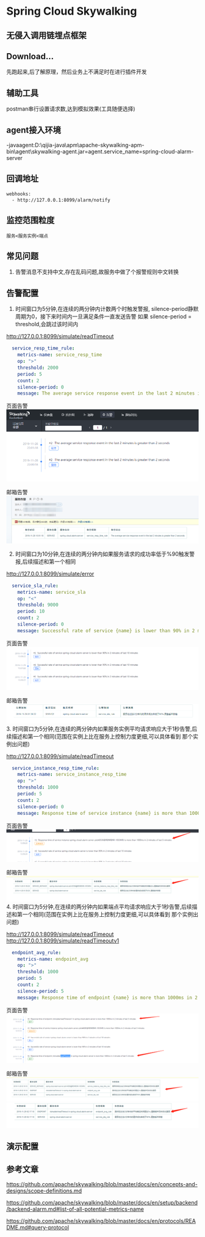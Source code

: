 # Spring Cloud Skywalking 

## 无侵入调用链埋点框架

## Download...
先跑起来,后了解原理，然后业务上不满足时在进行插件开发

## 辅助工具
postman串行设置请求数,达到模拟效果(工具随便选择)

## agent接入环境
-javaagent:D:\qijia-java\apm\apache-skywalking-apm-bin\agent\skywalking-agent.jar=agent.service_name=spring-cloud-alarm-server

## 回调地址
    webhooks:
      - http://127.0.0.1:8099/alarm/notify
## 监控范围粒度
    服务<服务实例<端点

## 常见问题
1. 告警消息不支持中文,存在乱码问题,故服务中做了个报警规则中文转换

## 告警配置
1. 时间窗口为5分钟,在连续的两分钟内计数两个时触发警报, silence-period静默周期为0，接下来时间内一旦满足条件一直发送告警
如果 silence-period = threshold,会跳过该时间内

http://127.0.0.1:8099/simulate/readTimeout
```yaml
  service_resp_time_rule:
    metrics-name: service_resp_time
    op: ">"
    threshold: 2000
    period: 5
    count: 2
    silence-period: 0
    message: The average service response event in the last 2 minutes is greater than 2 seconds
```
页面告警
![服务告警页面图片](image/alarm_img_one_page.jpg)

邮箱告警
![服务告警邮箱图片](image/alarm_img_one_mail.jpg)

2. 时间窗口为10分钟,在连续的两分钟内如果服务请求的成功率低于%90触发警报,后续描述和第一个相同

http://127.0.0.1:8099/simulate/error

```yaml
  service_sla_rule:
    metrics-name: service_sla
    op: "<"
    threshold: 9000
    period: 10
    count: 2
    silence-period: 0
    message: Successful rate of service {name} is lower than 90% in 2 minutes of last 10 minutes
```
页面告警
![服务告警页面图片](image/alarm_sla_page.jpg)

邮箱告警
![服务告警邮箱图片](image/alarm_sla_mail.jpg)
3. 时间窗口为5分钟,在连续的两分钟内如果服务实例平均请求响应大于1秒告警,后续描述和第一个相同(范围在实例上比在服务上控制力度更细,可以具体看到
那个实例出问题)

http://127.0.0.1:8099/simulate/readTimeout

```yaml
  service_instance_resp_time_rule:
    metrics-name: service_instance_resp_time
    op: ">"
    threshold: 1000
    period: 5
    count: 2
    silence-period: 0
    message: Response time of service instance {name} is more than 1000ms in 2 minutes of last 5 minutes
```
页面告警
![服务告警页面图片](image/service_instance_resp_time_page.jpg)

邮箱告警
![服务告警邮箱图片](image/service_instance_resp_time_mail.jpg)
4. 时间窗口为5分钟,在连续的两分钟内如果端点平均请求响应大于1秒告警,后续描述和第一个相同(范围在实例上比在服务上控制力度更细,可以具体看到
那个实例出问题)

http://127.0.0.1:8099/simulate/readTimeout
http://127.0.0.1:8099/simulate/readTimeoutv1
```yaml
  endpoint_avg_rule:
    metrics-name: endpoint_avg
    op: ">"
    threshold: 1000
    period: 5
    count: 2
    silence-period: 5
    message: Response time of endpoint {name} is more than 1000ms in 2 minutes of last 5 minutes
```
页面告警
![服务告警页面图片](image/endpoint_avg_page.jpg)

邮箱告警
![服务告警邮箱图片](image/endpoint_avg_mail_1.jpg)
![服务告警邮箱图片](image/endpoint_avg_mail_2.jpg)



## 演示配置


## 参考文章
https://github.com/apache/skywalking/blob/master/docs/en/concepts-and-designs/scope-definitions.md

https://github.com/apache/skywalking/blob/master/docs/en/setup/backend/backend-alarm.md#list-of-all-potential-metrics-name

https://github.com/apache/skywalking/blob/master/docs/en/protocols/README.md#query-protocol






